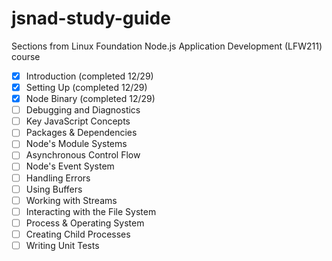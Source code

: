 # jsnad-study-guide

Sections from Linux Foundation Node.js Application Development (LFW211) course

- [x] Introduction (completed 12/29)
- [x] Setting Up (completed 12/29)
- [x] Node Binary (completed 12/29)
- [ ] Debugging and Diagnostics 
- [ ] Key JavaScript Concepts
- [ ] Packages & Dependencies
- [ ] Node's Module Systems
- [ ] Asynchronous Control Flow
- [ ] Node's Event System
- [ ] Handling Errors
- [ ] Using Buffers
- [ ] Working with Streams
- [ ] Interacting with the File System
- [ ] Process & Operating System
- [ ] Creating Child Processes
- [ ] Writing Unit Tests

